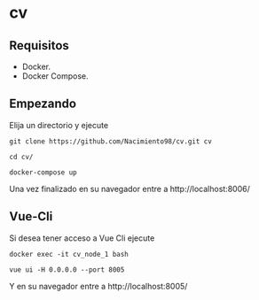 # cv

## Requisitos
- Docker.
- Docker Compose.

## Empezando
Elija un directorio y ejecute
```
git clone https://github.com/Nacimiento98/cv.git cv

cd cv/

docker-compose up
```
Una vez finalizado en su navegador entre a http://localhost:8006/

## Vue-Cli
Si desea tener acceso a Vue Cli ejecute
```
docker exec -it cv_node_1 bash

vue ui -H 0.0.0.0 --port 8005
```
Y en su navegador entre a http://localhost:8005/